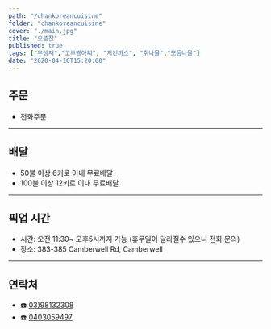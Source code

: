 ```yaml
---
path: "/chankoreancuisine"
folder: "chankoreancuisine"
cover: "./main.jpg"
title: "으뜸찬"
published: true
tags: ["무생채","고추짱아찌", "치킨까스", "취나물","모듬나물"]
date: "2020-04-10T15:20:00"
---
```


## 주문
- 전화주문

---

## 배달
- 50불 이상 6키로 이내 무료배달
- 100불 이상 12키로 이내 무료배달 

---

## 픽업 시간
- 시간: 오전 11:30~ 오후5시까지 가능 (휴무일이 달라질수 있으니 전화 문의)
- 장소: 383-385 Camberwell Rd, Camberwell 

---

## 연락처
- ☎️ <a href="tel:98122308">03)98132308</a>
- ☎️ <a href="tel:0403059497">0403059497</a>

